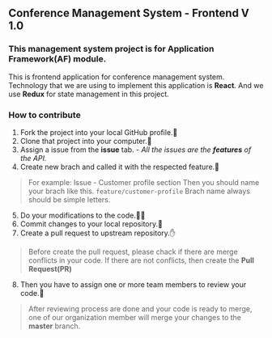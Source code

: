 ## Conference Management System - Frontend V 1.0
### This management system project is for Application Framework(AF) module.
This is frontend application for conference management system. Technology that we are using to implement this application is **React**. And we use **Redux** for state management in this project.

### How to contribute
1. Fork the project into your local GitHub profile.:fork_and_knife:
2. Clone that project into your computer.:rocket:
3. Assign a issue from the **issue** tab. - *All the issues are the **features** of the API.*
4. Create new brach and called it with the respected feature.:seedling:
> For example: Issue - Customer profile section
> Then you should name your brach like this.
> `feature/customer-profile`
> Brach name always should be simple letters.
5. Do your modifications to the code.👨‍💻
6. Commit changes to your local repository.💬
7. Create a pull request to upstream repository.:hand:
> Before create the pull request, please chack if there are merge conflicts in your code. If there are not conflicts, then create the **Pull Request(PR)**
8. Then you have to assign one or more team members to review your code.:eyes:
> After reviewing process are done and your code is ready to merge, one of our organization member will merge your changes to the **master** branch.

